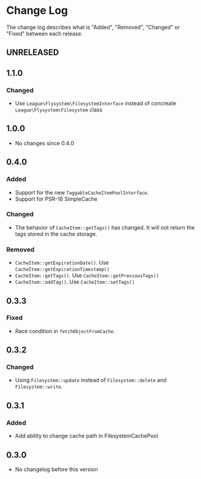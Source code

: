 # Change Log

The change log describes what is "Added", "Removed", "Changed" or "Fixed" between each release. 

## UNRELEASED

## 1.1.0

### Changed

* Use `League\Flysystem\FilesystemInterface` instead of concreate `League\Flysystem\Filesystem` class

## 1.0.0

* No changes since 0.4.0

## 0.4.0

### Added

* Support for the new `TaggableCacheItemPoolInterface`. 
* Support for PSR-16 SimpleCache

### Changed

* The behavior of `CacheItem::getTags()` has changed. It will not return the tags stored in the cache storage. 

### Removed

* `CacheItem::getExpirationDate()`. Use `CacheItem::getExpirationTimestamp()`
* `CacheItem::getTags()`. Use `CacheItem::getPreviousTags()`
* `CacheItem::addTag()`. Use `CacheItem::setTags()`

## 0.3.3

### Fixed

* Race condition in `fetchObjectFromCache`.

## 0.3.2

### Changed

* Using `Filesystem::update` instead of `Filesystem::delete` and `Filesystem::write`.

## 0.3.1

### Added

* Add ability to change cache path in FilesystemCachePool

## 0.3.0

* No changelog before this version

